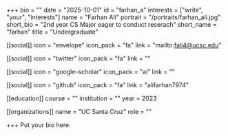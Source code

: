 +++
bio = ""
date = "2025-10-01"
id = "farhan_a"
interests = ["write", "your", "interests"]
name = "Farhan Ali"
portrait = "/portraits/farhan_ali.jpg"
short_bio = "2nd year CS Major eager to conduct reserach"
short_name = "farhan"
title = "Undergraduate"

[[social]]
    icon = "envelope"
    icon_pack = "fa"
    link = "mailto:fali4@ucsc.edu"

[[social]]
    icon = "twitter"
    icon_pack = "fa"
    link = ""

[[social]]
    icon = "google-scholar"
    icon_pack = "ai"
    link = ""

[[social]]
    icon = "github"
    icon_pack = "fa"
    link = "alifarhan7974"

[[education]]
    course = ""
    institution = ""
    year = 2023
    
[[organizations]]
    name = "UC Santa Cruz"
    role = ""

+++
Put your bio here.
